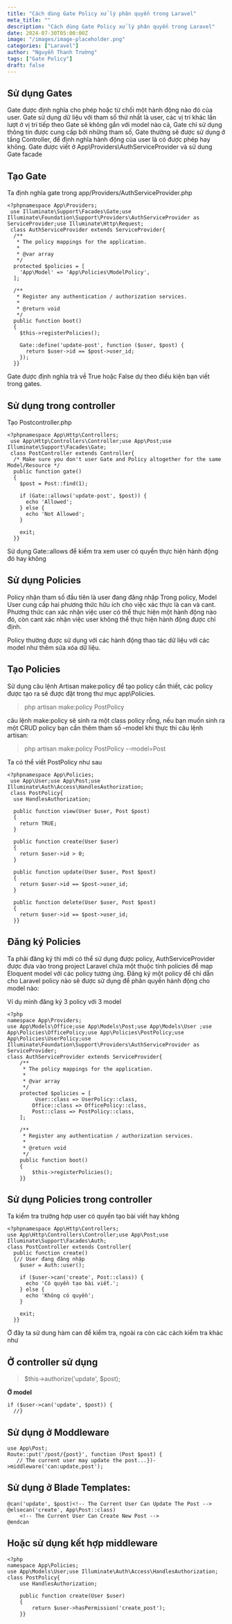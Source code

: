 ```yaml
---
title: "Cách dùng Gate Policy xử lý phân quyển trong Laravel"
meta_title: ""
description: "Cách dùng Gate Policy xử lý phân quyển trong Laravel"
date: 2024-07-30T05:00:00Z
image: "/images/image-placeholder.png"
categories: ["Laravel"]
author: "Nguyễn Thanh Trường"
tags: ["Gate Policy"]
draft: false
---
```


## Sử dụng Gates

Gate được định nghĩa cho phép hoặc từ chối một hành động nào đó của user.
Gate sử dụng dữ liệu với tham số thứ nhất là user, các vị trí khác lần lượt ở vị trí tiếp theo
Gate sẽ không gắn với model nào cả, Gate chỉ sử dụng thông tin được cung cấp bởi những tham số, Gate thường sẽ được sử dụng ở tầng Controller, để định nghĩa hành động của user là có được phép hay không.
Gate được viết ở App\Providers\AuthServiceProvider và sử dung Gate facade

## Tạo Gate

Ta định nghĩa gate trong app/Providers/AuthServiceProvider.php

```
<?phpnamespace App\Providers;
 use Illuminate\Support\Facades\Gate;use Illuminate\Foundation\Support\Providers\AuthServiceProvider as ServiceProvider;use Illuminate\Http\Request;
 class AuthServiceProvider extends ServiceProvider{
  /**
   * The policy mappings for the application.
   *
   * @var array
   */
  protected $policies = [
    'App\Model' => 'App\Policies\ModelPolicy',
  ];

  /**
   * Register any authentication / authorization services.
   *
   * @return void
   */
  public function boot()
  {
    $this->registerPolicies();

    Gate::define('update-post', function ($user, $post) {
      return $user->id == $post->user_id;
    });
  }}
```

Gate được định nghĩa trả về True hoặc False dự theo điều kiện bạn viết trong gates.

## Sử dụng trong controller

Tạo Postcontroller.php

```
<?phpnamespace App\Http\Controllers;
 use App\Http\Controllers\Controller;use App\Post;use Illuminate\Support\Facades\Gate;
 class PostController extends Controller{
  /* Make sure you don't user Gate and Policy altogether for the same Model/Resource */
  public function gate()
  {
    $post = Post::find(1);

    if (Gate::allows('update-post', $post)) {
      echo 'Allowed';
    } else {
      echo 'Not Allowed';
    }

    exit;
  }}
```

Sử dụng Gate::allows để kiểm tra xem user có quyền thực hiện hành động đó hay không

## Sử dụng Policies

Policy nhận tham số đầu tiên là user đang đăng nhập
Trong policy, Model User cung cấp hai phương thức hữu ích cho việc xác thực là can và cant. Phương thức can xác nhận việc user có thể thực hiện một hành động nào đó, còn cant xác nhận việc user không thể thực hiện hành động được chỉ định.

Policy thường được sử dụng với các hành động thao tác dữ liệu với các model như thêm sửa xóa dữ liệu.

## Tạo Policies

Sử dụng câu lệnh Artisan make:policy để tạo policy cần thiết, các policy được tạo ra sẽ được đặt trong thư mục app\Policies.

> php artisan make:policy PostPolicy

câu lệnh make:policy sẽ sinh ra một class policy rỗng, nếu bạn muốn sinh ra một CRUD policy bạn cần thêm tham số –model khi thực thi câu lệnh artisan:

> php artisan make:policy PostPolicy --model=Post

Ta có thể viết PostPolicy như sau

```
<?phpnamespace App\Policies;
 use App\User;use App\Post;use Illuminate\Auth\Access\HandlesAuthorization;
 class PostPolicy{
  use HandlesAuthorization;

  public function view(User $user, Post $post)
  {
    return TRUE;
  }

  public function create(User $user)
  {
    return $user->id > 0;
  }

  public function update(User $user, Post $post)
  {
    return $user->id == $post->user_id;
  }

  public function delete(User $user, Post $post)
  {
    return $user->id == $post->user_id;
  }}
```

## Đăng ký Policies

Ta phải đăng ký thì mới có thể sử dụng được policy, AuthServiceProvider được đưa vào trong project Laravel chứa một thuộc tính policies để map Eloquent model với các policy tương ứng. Đăng ký một policy để chỉ dẫn cho Laravel policy nào sẽ được sử dụng để phân quyền hành động cho model nào:

Ví dụ mình đăng ký 3 policy với 3 model

```
<?php
namespace App\Providers;
use App\Models\Office;use App\Models\Post;use App\Models\User ;use App\Policies\OfficePolicy;use App\Policies\PostPolicy;use App\Policies\UserPolicy;use Illuminate\Foundation\Support\Providers\AuthServiceProvider as ServiceProvider;
class AuthServiceProvider extends ServiceProvider{
    /**
     * The policy mappings for the application.
     *
     * @var array
     */
    protected $policies = [
         User::class => UserPolicy::class,
        Office::class => OfficePolicy::class,
        Post::class => PostPolicy::class,
    ];

    /**
     * Register any authentication / authorization services.
     *
     * @return void
     */
    public function boot()
    {
        $this->registerPolicies();
    }}
```

## Sử dụng Policies trong controller

Ta kiểm tra trường hợp user có quyền tạo bài viết hay không

```
<?phpnamespace App\Http\Controllers;
use App\Http\Controllers\Controller;use App\Post;use Illuminate\Support\Facades\Auth;
class PostController extends Controller{
  public function create()
  {// User đang đăng nhập
    $user = Auth::user();

    if ($user->can('create', Post::class)) {
      echo 'Có quyền tạo bài viết.';
    } else {
      echo 'Không có quyền';
    }

    exit;
  }}
```

Ở đây ta sử dung hàm can để kiểm tra, ngoài ra còn các cách kiểm tra khác như

## Ở controller sử dụng

> $this->authorize('update', $post);

**Ở model**

```
if ($user->can('update', $post)) {
  //}
```

## Sử dụng ở Moddleware

```
use App\Post;
Route::put('/post/{post}', function (Post $post) {
   // The current user may update the post...})->middleware('can:update,post');
```

## Sử dụng ở Blade Templates:

```
@can('update', $post)<!-- The Current User Can Update The Post -->
@elsecan('create', App\Post::class)
    <!-- The Current User Can Create New Post -->
@endcan
```

## Hoặc sử dụng kết hợp middleware

```
<?php
namespace App\Policies;
use App\Models\User;use Illuminate\Auth\Access\HandlesAuthorization;
class PostPolicy{
    use HandlesAuthorization;

    public function create(User $user)
    {
        return $user->hasPermission('create_post');
    }}
```
